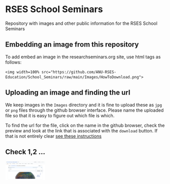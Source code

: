 # RSES School Seminars

Repository with images and other public information for the RSES School Seminars

## Embedding an image from this repository

To add embed an image in the researchseminars.org site, use html tags as follows:

```
<img width=100% src="https://github.com/ANU-RSES-Education/School_Seminars/raw/main/Images/HowToDownload.png">
```

## Uploading an image and finding the url

We keep images in the `Images` directory and it is fine to upload these as `jpg` or `png` files through 
the github browser interface. Please name the uploaded file so that it is easy to figure out which file is which.

To find the url for the file, click on the name in the github browser, check the preview and look at the link 
that is associated with the `download` button. If that is not entirely clear [see these instructions](https://github.com/ANU-RSES-Education/School_Seminars/blob/main/Images/README.md)

## Check 1,2 ... 

<img width=25% src="https://github.com/ANU-RSES-Education/School_Seminars/raw/main/Images/HowToDownload.png">


